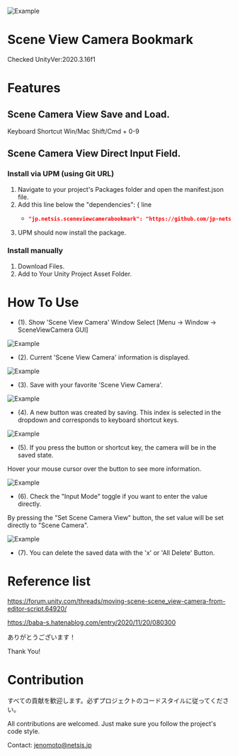![Example](https://github.com/jp-netsis/SceneViewCameraBookmark/blob/main/Screenshots/SceneViewCamera.jpg)

# Scene View Camera Bookmark


Checked UnityVer:2020.3.16f1 

# Features
## Scene Camera View Save and Load.

Keyboard Shortcut Win/Mac Shift/Cmd + 0-9

## Scene Camera View Direct Input Field.

### Install via UPM (using Git URL)

1. Navigate to your project's Packages folder and open the manifest.json file.
2. Add this line below the "dependencies": { line
    - ```json title="Packages/manifest.json"
      "jp.netsis.sceneviewcamerabookmark": "https://github.com/jp-netsis/SceneViewCameraBookmark.git",
      ```
3. UPM should now install the package.

### Install manually

1. Download Files.
2. Add to Your Unity Project Asset Folder.

# How To Use
* (1). Show 'Scene View Camera' Window
Select [Menu -> Window -> SceneViewCamera GUI]

![Example](https://github.com/jp-netsis/SceneViewCameraBookmark/blob/main/Screenshots/SelectMenu.jpg)

* (2). Current 'Scene View Camera' information is displayed.

![Example](https://github.com/jp-netsis/SceneViewCameraBookmark/blob/main/Screenshots/SceneCameraWindow.jpg)

* (3). Save with your favorite 'Scene View Camera'.

![Example](https://github.com/jp-netsis/SceneViewCameraBookmark/blob/main/Screenshots/Saved.jpg)

* (4). A new button was created by saving. This index is selected in the dropdown and corresponds to keyboard shortcut keys.

![Example](https://github.com/jp-netsis/SceneViewCameraBookmark/blob/main/Screenshots/Saved1.jpg)

* (5). If you press the button or shortcut key, the camera will be in the saved state.

Hover your mouse cursor over the button to see more information.

![Example](https://github.com/jp-netsis/SceneViewCameraBookmark/blob/main/Screenshots/Tooltip.jpg)

* (6). Check the "Input Mode" toggle if you want to enter the value directly.

By pressing the "Set Scene Camera View" button, the set value will be set directly to "Scene Camera".

![Example](https://github.com/jp-netsis/SceneViewCameraBookmark/blob/main/Screenshots/InputMode.jpg)

* (7). You can delete the saved data with the 'x' or 'All Delete' Button.



# Reference list

https://forum.unity.com/threads/moving-scene-scene_view-camera-from-editor-script.64920/

https://baba-s.hatenablog.com/entry/2020/11/20/080300

ありがとうございます！

Thank You!

# Contribution

すべての貢献を歓迎します。必ずプロジェクトのコードスタイルに従ってください。

All contributions are welcomed. Just make sure you follow the project's code style.  

Contact: jenomoto@netsis.jp


